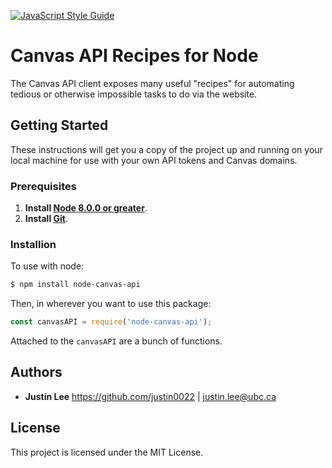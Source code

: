 [![JavaScript Style Guide](https://img.shields.io/badge/code_style-standard-brightgreen.svg)](https://standardjs.com)
<!-- [![tested with jest](https://img.shields.io/badge/tested_with-jest-99424f.svg)](https://github.com/facebook/jest) -->
# Canvas API Recipes for Node

The Canvas API client exposes many useful "recipes" for automating tedious or otherwise impossible tasks to do via the website. 

## Getting Started

These instructions will get you a copy of the project up and running on your local machine for use with your own API tokens and Canvas domains. 

### Prerequisites

1. **Install [Node 8.0.0 or greater](https://nodejs.org)**.
2. **Install [Git](https://git-scm.com/downloads)**. 

### Installion

To use with node:
```bash
$ npm install node-canvas-api
```
Then, in wherever you want to use this package:
```javascript
const canvasAPI = require('node-canvas-api');
```

Attached to the `canvasAPI` are a bunch of functions.  

## Authors

* **Justin Lee** 
https://github.com/justin0022 | justin.lee@ubc.ca

## License

This project is licensed under the MIT License.

